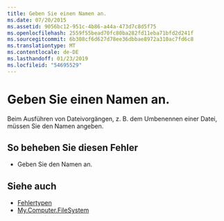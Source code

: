 ```yaml
---
title: Geben Sie einen Namen an.
ms.date: 07/20/2015
ms.assetid: 9056bc12-951c-4b86-a44a-473d7c8d5f75
ms.openlocfilehash: 2559f55bead70fc80ba282fd11eba71bfd2d241f
ms.sourcegitcommit: 6b308cf6d627d78ee36dbbae8972a310ac7fd6c8
ms.translationtype: MT
ms.contentlocale: de-DE
ms.lasthandoff: 01/23/2019
ms.locfileid: "54695529"
---
```

# <a name="you-must-specify-a-name"></a>Geben Sie einen Namen an.
Beim Ausführen von Dateivorgängen, z. B. dem Umbenennen einer Datei, müssen Sie den Namen angeben.  
  
## <a name="to-correct-this-error"></a>So beheben Sie diesen Fehler  
  
-   Geben Sie den Namen an.  
  
## <a name="see-also"></a>Siehe auch
- [Fehlertypen](../../visual-basic/programming-guide/language-features/error-types.md)
- [My.Computer.FileSystem](xref:Microsoft.VisualBasic.FileIO.FileSystem)
